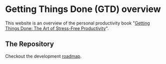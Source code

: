 # Getting Things Done (GTD) overview

This website is an overview of the personal productivity book "[Getting Things Done: The Art of Stress-Free Productivity](https://en.wikipedia.org/wiki/Getting_Things_Done)".

## The Repository

Checkout the development [roadmap](/roadmap.md).
